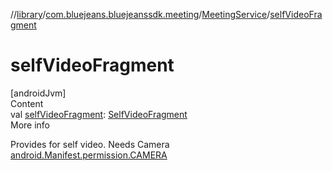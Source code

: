 //[library](../../../index.md)/[com.bluejeans.bluejeanssdk.meeting](../index.md)/[MeetingService](index.md)/[selfVideoFragment](self-video-fragment.md)



# selfVideoFragment  
[androidJvm]  
Content  
val [selfVideoFragment](self-video-fragment.md): [SelfVideoFragment](../../com.bluejeans.bluejeanssdk.selfvideo/-self-video-fragment/index.md)  
More info  


Provides for self video. Needs Camera [android.Manifest.permission.CAMERA](https://developer.android.com/reference/kotlin/android/Manifest.permission.html#camera)

  



